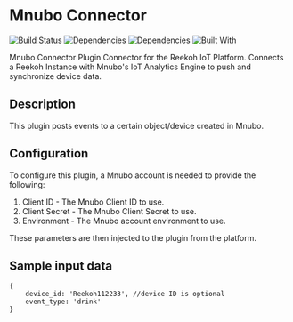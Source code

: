 # Mnubo Connector
[![Build Status](https://travis-ci.org/Reekoh/mnubo-connector.svg)](https://travis-ci.org/Reekoh/mnubo-connector)
![Dependencies](https://img.shields.io/david/Reekoh/mnubo-connector.svg)
![Dependencies](https://img.shields.io/david/dev/Reekoh/mnubo-connector.svg)
![Built With](https://img.shields.io/badge/built%20with-gulp-red.svg)

Mnubo Connector Plugin Connector for the Reekoh IoT Platform. Connects a Reekoh Instance with Mnubo's IoT Analytics Engine to push and synchronize device data.

## Description
This plugin posts events to a certain object/device created in Mnubo.

## Configuration
To configure this plugin, a Mnubo account is needed to provide the following:

1. Client ID - The Mnubo Client ID to use.
2. Client Secret - The Mnubo Client Secret to use.
3. Environment - The Mnubo account environment to use.

These parameters are then injected to the plugin from the platform.

## Sample input data
```
{
    device_id: 'Reekoh112233', //device ID is optional
    event_type: 'drink'
}
```